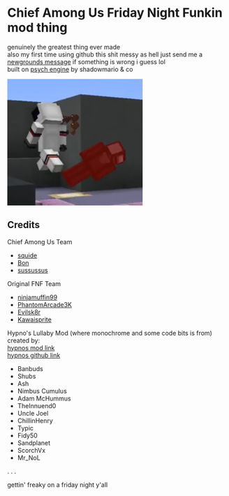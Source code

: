 # Chief Among Us Friday Night Funkin mod thing

genuinely the greatest thing ever made  
also my first time using github this shit messy as hell just send me a [newgrounds message](https://squide.newgrounds.com/) if something is wrong i guess lol  
built on [psych engine](https://github.com/ShadowMario/FNF-PsychEngine) by shadowmario & co

![terriblefate](https://github.com/alyxjpg/thechieffunkmongus/blob/main/assets/exclude/images/terriblefate.png)

## Credits

Chief Among Us Team
- [squide](https://twitter.com/squidejpg)
- [Bon](https://twitter.com/ProjectBon)
- [sussussus](https://twitter.com/SususususMan)

Original FNF Team
- [ninjamuffin99](https://twitter.com/ninja_muffin99)
- [PhantomArcade3K](https://twitter.com/phantomarcade3k)
- [Evilsk8r](https://twitter.com/evilsk8r)
- [Kawaisprite](https://twitter.com/kawaisprite)

Hypno's Lullaby Mod (where monochrome and some code bits is from) created by:  
[hypnos mod link](https://gamebanana.com/mods/332345)   
[hypnos github link](https://github.com/Yoshubs/Hypnos-Lullaby)   
- Banbuds  
- Shubs   
- Ash   
- Nimbus Cumulus   
- Adam McHummus   
- TheInnuend0   
- Uncle Joel  
- ChillinHenry   
- Typic   
- Fidy50   
- Sandplanet   
- ScorchVx   
- Mr_NoL  
  

.
.
.
      
gettin' freaky on a friday night y'all

